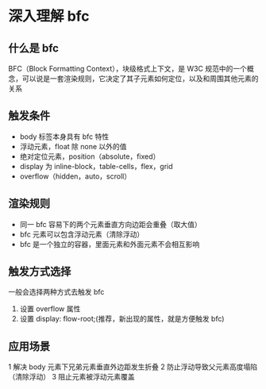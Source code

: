 # 深入理解 bfc

## 什么是 bfc

BFC（Block Formatting Context），块级格式上下文，是 W3C 规范中的一个概念，可以说是一套渲染规则，它决定了其子元素如何定位，以及和周围其他元素的关系

## 触发条件

- body 标签本身具有 bfc 特性
- 浮动元素，float 除 none 以外的值
- 绝对定位元素，position（absolute，fixed）
- display 为 inline-block，table-cells，flex，grid
- overflow（hidden，auto，scroll）

## 渲染规则

- 同一 bfc 容易下的两个元素垂直方向边距会重叠（取大值）
- bfc 元素可以包含浮动元素（清除浮动）
- bfc 是一个独立的容器，里面元素和外面元素不会相互影响

## 触发方式选择

一般会选择两种方式去触发 bfc

1.  设置 overflow 属性
2.  设置 display: flow-root;(推荐，新出现的属性，就是方便触发 bfc)

## 应用场景

1 解决 body 元素下兄弟元素垂直外边距发生折叠
2 防止浮动导致父元素高度塌陷（清除浮动）
3 阻止元素被浮动元素覆盖
